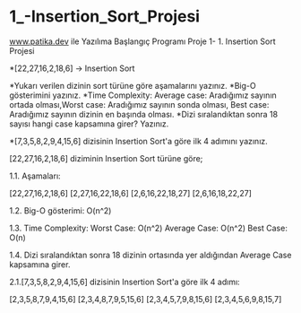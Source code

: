 # 1_-Insertion_Sort_Projesi
www.patika.dev ile Yazılıma Başlangıç Programı 
Proje 1- 1. Insertion Sort Projesi

*[22,27,16,2,18,6] -> Insertion Sort

*Yukarı verilen dizinin sort türüne göre aşamalarını yazınız.
*Big-O gösterimini yazınız.
*Time Complexity: Average case: Aradığımız sayının ortada olması,Worst case: Aradığımız sayının sonda olması, Best case: Aradığımız sayının dizinin en başında olması.
*Dizi sıralandıktan sonra 18 sayısı hangi case kapsamına girer? Yazınız.


*[7,3,5,8,2,9,4,15,6] dizisinin Insertion Sort'a göre ilk 4 adımını yazınız.




[22,27,16,2,18,6] diziminin Insertion Sort türüne göre;

1.1. Aşamaları:

[22,27,16,2,18,6]
[2,27,16,22,18,6]
[2,6,16,22,18,27]
[2,6,16,18,22,27]

1.2. Big-O gösterimi: O(n^2)

1.3. Time Complexity:
Worst Case: O(n^2)
Average Case: O(n^2)
Best Case: O(n)

1.4. Dizi sıralandıktan sonra 18 dizinin ortasında yer aldığından Average Case kapsamına girer.

2.1.[7,3,5,8,2,9,4,15,6] dizisinin Insertion Sort'a göre ilk 4 adımı:

[2,3,5,8,7,9,4,15,6]
[2,3,4,8,7,9,5,15,6]
[2,3,4,5,7,9,8,15,6]
[2,3,4,5,6,9,8,15,7]
